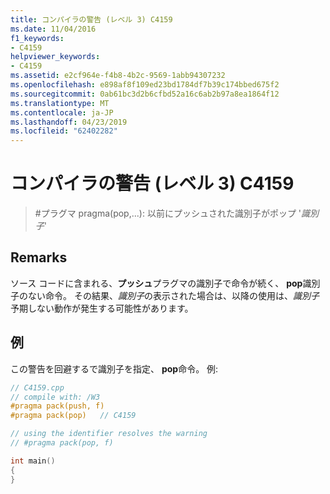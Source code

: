 ```yaml
---
title: コンパイラの警告 (レベル 3) C4159
ms.date: 11/04/2016
f1_keywords:
- C4159
helpviewer_keywords:
- C4159
ms.assetid: e2cf964e-f4b8-4b2c-9569-1abb94307232
ms.openlocfilehash: e898af8f109ed23bd1784df7b39c174bbed675f2
ms.sourcegitcommit: 0ab61bc3d2b6cfbd52a16c6ab2b97a8ea1864f12
ms.translationtype: MT
ms.contentlocale: ja-JP
ms.lasthandoff: 04/23/2019
ms.locfileid: "62402282"
---
```

# <a name="compiler-warning-level-3-c4159"></a>コンパイラの警告 (レベル 3) C4159

> #<a name="pragma-pragmapop--has-popped-previously-pushed-identifier-identifier"></a>プラグマ pragma(pop,...): 以前にプッシュされた識別子がポップ '*識別子*'

## <a name="remarks"></a>Remarks

ソース コードに含まれる、**プッシュ**プラグマの識別子で命令が続く、 **pop**識別子のない命令。 その結果、*識別子*の表示された場合は、以降の使用は、*識別子*予期しない動作が発生する可能性があります。

## <a name="example"></a>例

この警告を回避するで識別子を指定、 **pop**命令。 例:

```cpp
// C4159.cpp
// compile with: /W3
#pragma pack(push, f)
#pragma pack(pop)   // C4159

// using the identifier resolves the warning
// #pragma pack(pop, f)

int main()
{
}
```